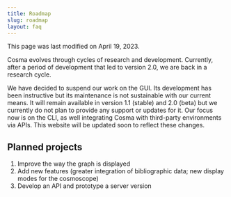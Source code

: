 ```yaml
---
title: Roadmap
slug: roadmap
layout: faq
---
```


This page was last modified on April 19, 2023.

Cosma evolves through cycles of research and development. Currently, after a period of development that led to version 2.0, we are back in a research cycle.

We have decided to suspend our work on the GUI. Its development has been instructive but its maintenance is not sustainable with our current means. It will remain available in version 1.1 (stable) and 2.0 (beta) but we currently do not plan to provide any support or updates for it. Our focus now is on the CLI, as well integrating Cosma with third-party environments via APIs. This website will be updated soon to reflect these changes.

## Planned projects

1. Improve the way the graph is displayed
2. Add new features (greater integration of bibliographic data; new display modes for the cosmoscope)
3. Develop an API and prototype a server version
